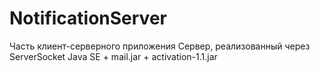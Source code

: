 # NotificationServer
Часть клиент-серверного приложения
Сервер, реализованный через ServerSocket
Java SE + mail.jar + activation-1.1.jar
